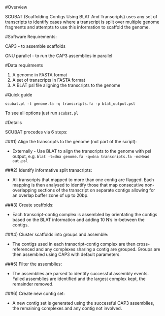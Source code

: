 #Overview

SCUBAT (Scaffolding Contigs Using BLAT And Transcripts) uses any set of transcripts to identify cases where a transcript is split over multiple genome fragments and attempts to use this information to scaffold the genome. 

#Software Requirements:

CAP3 - to assemble scaffolds 

GNU parallel - to run the CAP3 assemblies in parallel 

#Data requirments

1. A genome in FASTA format
2. A set  of transcripts in FASTA format
3. A BLAT psl file aligning the transcripts to the genome

#Quick guide

`scubat.pl -t genome.fa -q transcripts.fa -p blat_output.psl`

To see all options just run `scubat.pl`

#Details

SCUBAT procedes via 6 steps:

###1)  Align the transcripts to the genome (not part of the script):

  - Externally - Use BLAT to align the transcripts to the genome with psl output, e.g. `blat -t=dna genome.fa -q=dna transcripts.fa -noHead out.psl`

###2)  Identify informative split transcripts:

  - All transcripts that mapped to more than one contig are flagged. Each mapping is then analysed to identify those that map consecutive non-overlapping sections of the transcript on separate contigs allowing for an overlap buffer zone of up to 20bp.

###3) Create scaffolds:

- Each transcript-contig complex is assembled by orientating the contigs based on the
BLAT information and adding 10 N’s in-between the contigs. 

###4) Cluster scaffolds into groups and assemble:

- The contigs used in each transcript-contig complex are then cross-referenced and any complexes sharing a contig are grouped. Groups are then assembled using CAP3 with default parameters.

###5) Filter the assemblies:

- The assemblies are parsed to identify successful assembly events. Failed assemblies are identified and the largest complex kept, the remainder removed.

###6) Create new contig set:

- A new contig set is generated using the successful CAP3 assemblies, the remaining complexes and any contig not involved.

